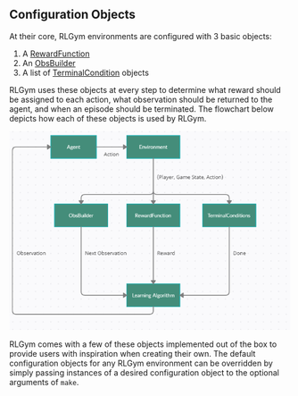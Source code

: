 ## Configuration Objects
At their core, RLGym environments are configured with 3 basic objects:
1. A [RewardFunction](https://rlgym.github.io/docs-page.html#reward-functions)
2. An [ObsBuilder](https://rlgym.github.io/docs-page.html#observation-builders)
3. A list of [TerminalCondition](https://rlgym.github.io/docs-page.html#terminal-conditions) objects

RLGym uses these objects at every step to determine what reward should be assigned to each action, what observation should be returned to the agent, and when an episode should be terminated.
The flowchart below depicts how each of these objects is used by RLGym.

![A flowchart of RLGym](../../assets/images/rlgym_environment_flowchart.png)

RLGym comes with a few of these objects implemented out of the box to provide users with inspiration when creating their own. The default configuration objects for any RLGym environment can be overridden by simply passing instances of a desired configuration object to the optional arguments of `make`. 
